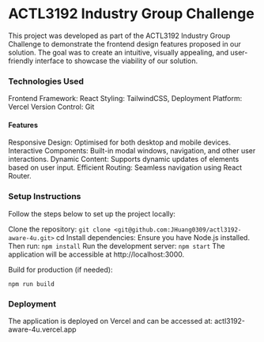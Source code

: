 # ACTL3192 Industry Group Challenge

This project was developed as part of the ACTL3192 Industry Group Challenge to demonstrate the frontend design features proposed in our solution. The goal was to create an intuitive, visually appealing, and user-friendly interface to showcase the viability of our solution.

### Technologies Used

Frontend Framework: React
Styling: TailwindCSS,
Deployment Platform: Vercel
Version Control: Git

#### Features

Responsive Design: Optimised for both desktop and mobile devices.
Interactive Components: Built-in modal windows, navigation, and other user interactions.
Dynamic Content: Supports dynamic updates of elements based on user input.
Efficient Routing: Seamless navigation using React Router.

### Setup Instructions

Follow the steps below to set up the project locally:

Clone the repository:
`git clone <git@github.com:JHuang0309/actl3192-aware-4u.git>`
cd <aware-4u>
Install dependencies: Ensure you have Node.js installed. Then run:
`npm install`
Run the development server:
`npm start`
The application will be accessible at http://localhost:3000.

Build for production (if needed):

`npm run build`

### Deployment

The application is deployed on Vercel and can be accessed at: actl3192-aware-4u.vercel.app
